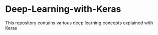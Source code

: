 # Deep-Learning-with-Keras
This repository contains various deep learning concepts explained with Keras

